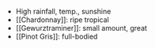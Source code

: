 + High rainfall, temp., sunshine
+ [[Chardonnay]]: ripe tropical
+ [[Gewurztraminer]]: small amount, great
+ [[Pinot Gris]]: full-bodied
